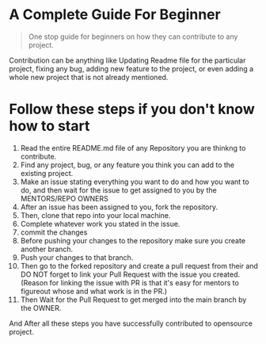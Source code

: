 # A Complete Guide For Beginner 
> One stop guide for beginners on how they can contribute to any project.

Contribution can be anything like Updating Readme file for the particular project,
fixing any bug, adding new feature to the project, or even adding a whole new project that is not already mentioned.


# Follow these steps if you don't know how to start
1. Read the entire README.md file of any Repository you are thinkng to contribute.
2. Find any project, bug, or any feature you think you can add to the existing project.
3. Make an issue stating everything you want to do and how you want to do, and then wait for the issue to get assigned to you by the MENTORS/REPO OWNERS
4. After an issue has been assigned to you, fork the repository.
5. Then, clone that repo into your local machine.
6. Complete whatever work you stated in the issue.
7. commit the changes
8. Before pushing your changes to the repository make sure you create another branch.
9. Push your changes to that branch.
10. Then go to the forked repository and create a pull request from their and DO NOT forget to link your Pull Request with the issue you created. (Reason for linking the issue with PR is that it's easy for mentors to figureout whose and what work is in the PR.)
11. Then Wait for the Pull Request to get merged into the main branch by the OWNER.

And After all these steps you have successfully contributed to opensource project.

